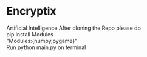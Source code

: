 # Encryptix
Artificial Intelligence
After cloning the Repo please do<br>
pip install Modules <br>"Modules:{numpy,pygame}" <br>Run python main.py on terminal
